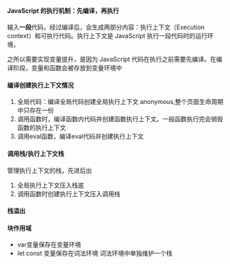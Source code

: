 #### JavaScript 的执行机制：先编译，再执行

输入**一段**代码，经过编译后，会生成两部分内容：执行上下文（Execution context）和可执行代码。执行上下文是 JavaScript 执行一段代码时的运行环境，

之所以需要实现变量提升，是因为 JavaScript 代码在执行之前需要先编译。在编译阶段，变量和函数会被存放到变量环境中

#### 编译创建执行上下文情况
1. 全局代码：编译全局代码创建全局执行上下文 anonymous,整个页面生命周期中只存在一份
2. 调用函数时，编译函数内代码并创建函数执行上下文。一般函数执行完会销毁函数的执行上下文
3. 调用eval函数，编译eval代码并创建执行上下文

#### 调用栈/执行上下文栈
管理执行上下文的栈，先进后出
1. 全局执行上下文压入栈底
2. 调用函数时创建执行上下文压入调用栈

#### 栈溢出

#### 块作用域
- var变量保存在变量环境
- let const 变量保存在词法环境
词法环境中单独维护一个栈
